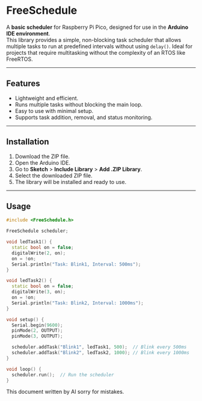 # FreeSchedule

A **basic scheduler** for Raspberry Pi Pico, designed for use in the **Arduino IDE environment**.  
This library provides a simple, non-blocking task scheduler that allows multiple tasks to run at predefined intervals without using `delay()`. Ideal for projects that require multitasking without the complexity of an RTOS like FreeRTOS.

---

## Features

- Lightweight and efficient.
- Runs multiple tasks without blocking the main loop.
- Easy to use with minimal setup.
- Supports task addition, removal, and status monitoring.

---

## Installation

1. Download the ZIP file.
2. Open the Arduino IDE.
3. Go to **Sketch** > **Include Library** > **Add .ZIP Library**.
4. Select the downloaded ZIP file.
5. The library will be installed and ready to use.
---

## Usage

```cpp
#include <FreeSchedule.h>

FreeSchedule scheduler;

void ledTask1() {
  static bool on = false;
  digitalWrite(2, on);
  on = !on;
  Serial.println("Task: Blink1, Interval: 500ms");
}

void ledTask2() {
  static bool on = false;
  digitalWrite(3, on);
  on = !on;
  Serial.println("Task: Blink2, Interval: 1000ms");
}

void setup() {
  Serial.begin(9600);
  pinMode(2, OUTPUT);
  pinMode(3, OUTPUT);

  scheduler.addTask("Blink1", ledTask1, 500);  // Blink every 500ms
  scheduler.addTask("Blink2", ledTask2, 1000); // Blink every 1000ms
}

void loop() {
  scheduler.run();  // Run the scheduler
}

```
This document written by AI sorry for mistakes.
